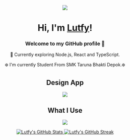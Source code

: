 <p align="center">
  <a href="https://ryuki-02.vercel.app/" target="_blank">
    <img src="https://media1.tenor.com/m/hEdKdZhAWF4AAAAC/persona-5.gif">
  </a>
</p>

<h1 align="center">Hi, I'm <a href="#">Lutfy</a>!</h1>
<p align="center">
  </a>
</p>
<h3 align="center">Welcome to my GitHub profile 👋</h3>
<p align="center">📌 Currently exploring Node.js, React and TypeScript.</p>
<p align="center">❄️ I'm currently Student From SMK Taruna Bhakti Depok.❄️</p>


<div align="center">
  <h2>Design App</h2>
  <a href="https://skillicons.dev">
    <img src="https://skillicons.dev/icons?i=figma,ai,ps" />
  </a>
</div>

<div align="center">
  <h2>What I Use</h2>
  <a href="https://skillicons.dev">
    <img src="https://skillicons.dev/icons?i=astro,nextjs,react,ts,tailwind,html,css,js" />
  </a>
</div>

<p align="center">
  <a href="https://github.com/LutfyVX">
    <img src="https://github-readme-stats.vercel.app/api?username=Lutfi1i&hide_border=true&show_icons=true" alt="Lutfy's GitHub Stats">
  </a>
  <a href="https://github.com/LutfyVX">
    <img src="https://github-readme-streak-stats.herokuapp.com?user=Lutfi1i&hide_border=true&theme=iceberg" alt="Lutfy's GitHub Streak">
  </a>
</p>




